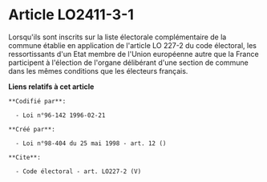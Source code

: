 # Article LO2411-3-1

Lorsqu'ils sont inscrits sur la liste électorale complémentaire de la commune établie en application de l'article LO 227-2 du
code électoral, les ressortissants d'un Etat membre de l'Union européenne autre que la France participent à l'élection de
l'organe délibérant d'une section de commune dans les mêmes conditions que les électeurs français.

**Liens relatifs à cet article**

	**Codifié par**:

	  - Loi n°96-142 1996-02-21

	**Créé par**:

	  - Loi n°98-404 du 25 mai 1998 - art. 12 ()

	**Cite**:

	  - Code électoral - art. LO227-2 (V)
